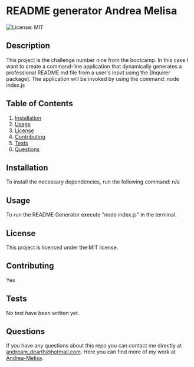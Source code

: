 # README generator Andrea Melisa

  ![License: MIT](https://img.shields.io/badge/License-MIT-yellow.svg)

  ## Description
  This project is the challenge number nine from the bootcamp. In this case I want to create a command-line application that dynamically generates a professional README.md file from a user's input using the [Inquirer package]. The application will be invoked by using the command: node index.js

  ## Table of Contents
  1. [Installation](#installation)
  2. [Usage](#usage)
  3. [License](#license)
  4. [Contributing](#contributing)
  5. [Tests](#tests)
  6. [Questions](#questions)

  ## Installation
  To install the necessary dependencies, run the following command:
  n/a

  ## Usage
  To run the README Generator execute "node index.js" in the terminal.

  ## License 
  This project is licensed under the MIT license.

  ## Contributing
  Yes

  ## Tests
  No test have been written yet.

  ## Questions
  If you have any questions about this repo you can contact me directly at [andream_dearth@hotmail.com](mailto:andream_dearth@hotmail.com). Here you can find more of my work at [Andrea-Melisa](https://www.github.com/Andrea-Melisa).
